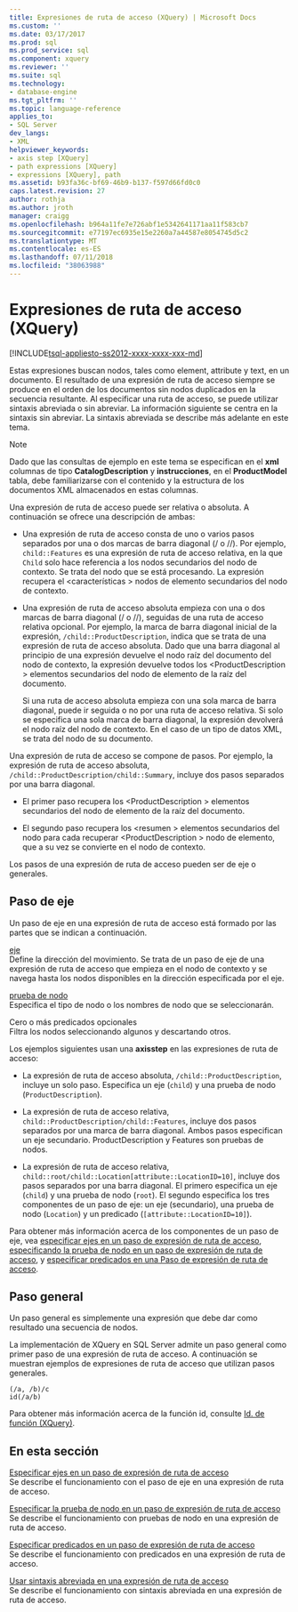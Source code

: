```yaml
---
title: Expresiones de ruta de acceso (XQuery) | Microsoft Docs
ms.custom: ''
ms.date: 03/17/2017
ms.prod: sql
ms.prod_service: sql
ms.component: xquery
ms.reviewer: ''
ms.suite: sql
ms.technology:
- database-engine
ms.tgt_pltfrm: ''
ms.topic: language-reference
applies_to:
- SQL Server
dev_langs:
- XML
helpviewer_keywords:
- axis step [XQuery]
- path expressions [XQuery]
- expressions [XQuery], path
ms.assetid: b93fa36c-bf69-46b9-b137-f597d66fd0c0
caps.latest.revision: 27
author: rothja
ms.author: jroth
manager: craigg
ms.openlocfilehash: b964a11fe7e726abf1e5342641171aa11f583cb7
ms.sourcegitcommit: e77197ec6935e15e2260a7a44587e8054745d5c2
ms.translationtype: MT
ms.contentlocale: es-ES
ms.lasthandoff: 07/11/2018
ms.locfileid: "38063988"
---
```

# <a name="path-expressions-xquery"></a>Expresiones de ruta de acceso (XQuery)
[!INCLUDE[tsql-appliesto-ss2012-xxxx-xxxx-xxx-md](../includes/tsql-appliesto-ss2012-xxxx-xxxx-xxx-md.md)]

  Estas expresiones buscan nodos, tales como element, attribute y text, en un documento. El resultado de una expresión de ruta de acceso siempre se produce en el orden de los documentos sin nodos duplicados en la secuencia resultante. Al especificar una ruta de acceso, se puede utilizar sintaxis abreviada o sin abreviar. La información siguiente se centra en la sintaxis sin abreviar. La sintaxis abreviada se describe más adelante en este tema.  
  
> [!NOTE]  
>  Dado que las consultas de ejemplo en este tema se especifican en el **xml** columnas de tipo **CatalogDescription** y **instrucciones**, en el  **ProductModel** tabla, debe familiarizarse con el contenido y la estructura de los documentos XML almacenados en estas columnas.  
  
 Una expresión de ruta de acceso puede ser relativa o absoluta. A continuación se ofrece una descripción de ambas:  
  
-   Una expresión de ruta de acceso consta de uno o varios pasos separados por una o dos marcas de barra diagonal (/ o //). Por ejemplo, `child::Features` es una expresión de ruta de acceso relativa, en la que `Child` solo hace referencia a los nodos secundarios del nodo de contexto. Se trata del nodo que se está procesando. La expresión recupera el \<características > nodos de elemento secundarios del nodo de contexto.  
  
-   Una expresión de ruta de acceso absoluta empieza con una o dos marcas de barra diagonal (/ o //), seguidas de una ruta de acceso relativa opcional. Por ejemplo, la marca de barra diagonal inicial de la expresión, `/child::ProductDescription`, indica que se trata de una expresión de ruta de acceso absoluta. Dado que una barra diagonal al principio de una expresión devuelve el nodo raíz del documento del nodo de contexto, la expresión devuelve todos los \<ProductDescription > elementos secundarios del nodo de elemento de la raíz del documento.  
  
     Si una ruta de acceso absoluta empieza con una sola marca de barra diagonal, puede ir seguida o no por una ruta de acceso relativa. Si solo se especifica una sola marca de barra diagonal, la expresión devolverá el nodo raíz del nodo de contexto. En el caso de un tipo de datos XML, se trata del nodo de su documento.  
  
 Una expresión de ruta de acceso se compone de pasos. Por ejemplo, la expresión de ruta de acceso absoluta, `/child::ProductDescription/child::Summary`, incluye dos pasos separados por una barra diagonal.  
  
-   El primer paso recupera los \<ProductDescription > elementos secundarios del nodo de elemento de la raíz del documento.  
  
-   El segundo paso recupera los \<resumen > elementos secundarios del nodo para cada recuperar \<ProductDescription > nodo de elemento, que a su vez se convierte en el nodo de contexto.  
  
 Los pasos de una expresión de ruta de acceso pueden ser de eje o generales.  
  
## <a name="axis-step"></a>Paso de eje  
 Un paso de eje en una expresión de ruta de acceso está formado por las partes que se indican a continuación.  
  
 [eje](../xquery/path-expressions-specifying-axis.md)  
 Define la dirección del movimiento. Se trata de un paso de eje de una expresión de ruta de acceso que empieza en el nodo de contexto y se navega hasta los nodos disponibles en la dirección especificada por el eje.  
  
 [prueba de nodo](../xquery/path-expressions-specifying-node-test.md)  
 Especifica el tipo de nodo o los nombres de nodo que se seleccionarán.  
  
 Cero o más predicados opcionales  
 Filtra los nodos seleccionando algunos y descartando otros.  
  
 Los ejemplos siguientes usan una **axisstep** en las expresiones de ruta de acceso:  
  
-   La expresión de ruta de acceso absoluta, `/child::ProductDescription`, incluye un solo paso. Especifica un eje (`child`) y una prueba de nodo (`ProductDescription`).  
  
-   La expresión de ruta de acceso relativa, `child::ProductDescription/child::Features`, incluye dos pasos separados por una marca de barra diagonal. Ambos pasos especifican un eje secundario. ProductDescription y Features son pruebas de nodos.  
  
-   La expresión de ruta de acceso relativa, `child::root/child::Location[attribute::LocationID=10]`, incluye dos pasos separados por una barra diagonal. El primero especifica un eje (`child`) y una prueba de nodo (`root`). El segundo especifica los tres componentes de un paso de eje: un eje (secundario), una prueba de nodo (`Location`) y un predicado (`[attribute::LocationID=10]`).  
  
 Para obtener más información acerca de los componentes de un paso de eje, vea [especificar ejes en un paso de expresión de ruta de acceso](../xquery/path-expressions-specifying-axis.md), [especificando la prueba de nodo en un paso de expresión de ruta de acceso](../xquery/path-expressions-specifying-node-test.md), y [especificar predicados en una Paso de expresión de ruta de acceso](../xquery/path-expressions-specifying-predicates.md).  
  
## <a name="general-step"></a>Paso general  
 Un paso general es simplemente una expresión que debe dar como resultado una secuencia de nodos.  
  
 La implementación de XQuery en SQL Server admite un paso general como primer paso de una expresión de ruta de acceso. A continuación se muestran ejemplos de expresiones de ruta de acceso que utilizan pasos generales.  
  
```  
(/a, /b)/c  
id(/a/b)  
```  
  
 Para obtener más información acerca de la función id, consulte [Id. de función &#40;XQuery&#41;](../xquery/functions-on-sequences-id.md).  
  
## <a name="in-this-section"></a>En esta sección  
 [Especificar ejes en un paso de expresión de ruta de acceso](../xquery/path-expressions-specifying-axis.md)  
 Se describe el funcionamiento con el paso de eje en una expresión de ruta de acceso.  
  
 [Especificar la prueba de nodo en un paso de expresión de ruta de acceso](../xquery/path-expressions-specifying-node-test.md)  
 Se describe el funcionamiento con pruebas de nodo en una expresión de ruta de acceso.  
  
 [Especificar predicados en un paso de expresión de ruta de acceso](../xquery/path-expressions-specifying-predicates.md)  
 Se describe el funcionamiento con predicados en una expresión de ruta de acceso.  
  
 [Usar sintaxis abreviada en una expresión de ruta de acceso](../xquery/path-expressions-using-abbreviated-syntax.md)  
 Se describe el funcionamiento con sintaxis abreviada en una expresión de ruta de acceso.  
  
  
